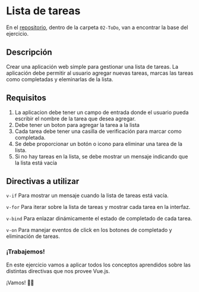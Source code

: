 # Lista de tareas

En el [repositorio](https://github.com/lucasnbarbero/clases-vue), dentro de la carpeta `02-ToDo`, van a encontrar la base del ejercicio.

## Descripción

Crear una aplicación web simple para gestionar una lista de tareas. La aplicación debe permitir al usuario agregar nuevas tareas, marcas las tareas como completadas y eleminarlas de la lista.

## Requisitos

1. La aplicacion debe tener un campo de entrada donde el usuario pueda escribir el nombre de la tarea que desea agregar.
2. Debe tener un boton para agregar la tarea a la lista
3. Cada tarea debe tener una casilla de verificación para marcar como completada.
4. Se debe proporcionar un botón o icono para eliminar una tarea de la lista.
5. Si no hay tareas en la lista, se debe mostrar un mensaje indicando que la lista está vacía

## Directivas a utilizar

`v-if` Para mostrar un mensaje cuando la lista de tareas está vacía.

`v-for` Para iterar sobre la lista de tareas y mostrar cada tarea en la interfaz.

`v-bind` Para enlazar dinámicamente el estado de completado de cada tarea.

`v-on` Para manejar eventos de click en los botones de completado y eliminación de tareas.

### ¡Trabajemos!

En este ejercicio vamos a aplicar todos los conceptos aprendidos sobre las distintas directivas que nos provee Vue.js.

¡Vamos! 💪🏽
